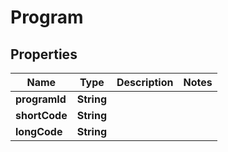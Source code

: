 
# Program

## Properties
Name | Type | Description | Notes
------------ | ------------- | ------------- | -------------
**programId** | **String** |  | 
**shortCode** | **String** |  | 
**longCode** | **String** |  | 



